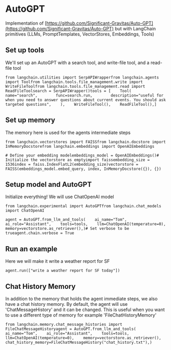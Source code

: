AutoGPT
=======

Implementation of [https://github.com/Significant-Gravitas/Auto-GPT](https://github.com/Significant-Gravitas/Auto-GPT) but with LangChain primitives (LLMs, PromptTemplates, VectorStores, Embeddings, Tools)

Set up tools[​](#set-up-tools "Direct link to Set up tools")
------------------------------------------------------------

We'll set up an AutoGPT with a search tool, and write-file tool, and a read-file tool

    from langchain.utilities import SerpAPIWrapperfrom langchain.agents import Toolfrom langchain.tools.file_management.write import WriteFileToolfrom langchain.tools.file_management.read import ReadFileToolsearch = SerpAPIWrapper()tools = [    Tool(        name="search",        func=search.run,        description="useful for when you need to answer questions about current events. You should ask targeted questions",    ),    WriteFileTool(),    ReadFileTool(),]

Set up memory[​](#set-up-memory "Direct link to Set up memory")
---------------------------------------------------------------

The memory here is used for the agents intermediate steps

    from langchain.vectorstores import FAISSfrom langchain.docstore import InMemoryDocstorefrom langchain.embeddings import OpenAIEmbeddings

    # Define your embedding modelembeddings_model = OpenAIEmbeddings()# Initialize the vectorstore as emptyimport faissembedding_size = 1536index = faiss.IndexFlatL2(embedding_size)vectorstore = FAISS(embeddings_model.embed_query, index, InMemoryDocstore({}), {})

Setup model and AutoGPT[​](#setup-model-and-autogpt "Direct link to Setup model and AutoGPT")
---------------------------------------------------------------------------------------------

Initialize everything! We will use ChatOpenAI model

    from langchain.experimental import AutoGPTfrom langchain.chat_models import ChatOpenAI

    agent = AutoGPT.from_llm_and_tools(    ai_name="Tom",    ai_role="Assistant",    tools=tools,    llm=ChatOpenAI(temperature=0),    memory=vectorstore.as_retriever(),)# Set verbose to be trueagent.chain.verbose = True

Run an example[​](#run-an-example "Direct link to Run an example")
------------------------------------------------------------------

Here we will make it write a weather report for SF

    agent.run(["write a weather report for SF today"])

Chat History Memory[​](#chat-history-memory "Direct link to Chat History Memory")
---------------------------------------------------------------------------------

In addition to the memory that holds the agent immediate steps, we also have a chat history memory. By default, the agent will use 'ChatMessageHistory' and it can be changed. This is useful when you want to use a different type of memory for example 'FileChatHistoryMemory'

    from langchain.memory.chat_message_histories import FileChatMessageHistoryagent = AutoGPT.from_llm_and_tools(    ai_name="Tom",    ai_role="Assistant",    tools=tools,    llm=ChatOpenAI(temperature=0),    memory=vectorstore.as_retriever(),    chat_history_memory=FileChatMessageHistory("chat_history.txt"),)